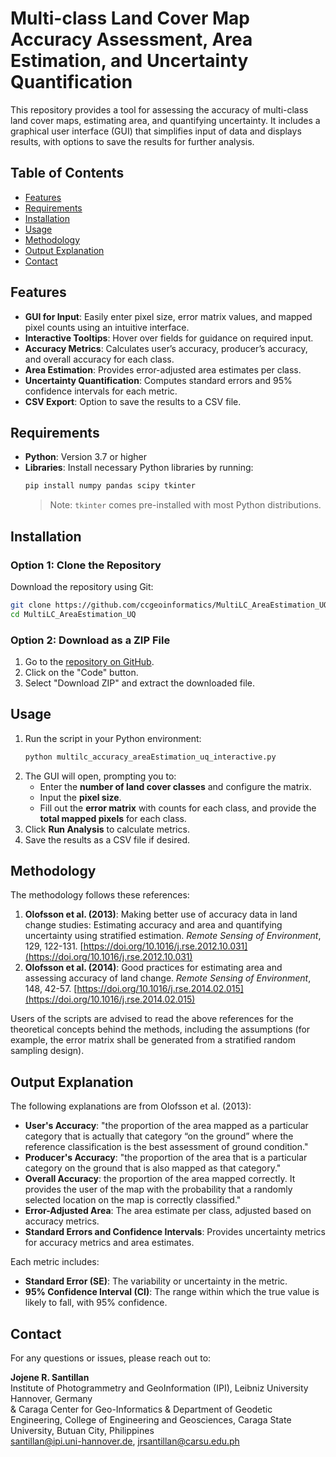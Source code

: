 # Multi-class Land Cover Map Accuracy Assessment, Area Estimation, and Uncertainty Quantification

This repository provides a tool for assessing the accuracy of multi-class land cover maps, estimating area, and quantifying uncertainty. It includes a graphical user interface (GUI) that simplifies input of data and displays results, with options to save the results for further analysis.

## Table of Contents
- [Features](#features)
- [Requirements](#requirements)
- [Installation](#installation)
- [Usage](#usage)
- [Methodology](#methodology)
- [Output Explanation](#output-explanation)
- [Contact](#contact)

## Features
- **GUI for Input**: Easily enter pixel size, error matrix values, and mapped pixel counts using an intuitive interface.
- **Interactive Tooltips**: Hover over fields for guidance on required input.
- **Accuracy Metrics**: Calculates user’s accuracy, producer’s accuracy, and overall accuracy for each class.
- **Area Estimation**: Provides error-adjusted area estimates per class.
- **Uncertainty Quantification**: Computes standard errors and 95% confidence intervals for each metric.
- **CSV Export**: Option to save the results to a CSV file.

## Requirements
- **Python**: Version 3.7 or higher
- **Libraries**: Install necessary Python libraries by running:
  ```bash
  pip install numpy pandas scipy tkinter
  ```
  > Note: `tkinter` comes pre-installed with most Python distributions.

## Installation
### Option 1: Clone the Repository

Download the repository using Git:

```bash
git clone https://github.com/ccgeoinformatics/MultiLC_AreaEstimation_UQ
cd MultiLC_AreaEstimation_UQ
```
### Option 2: Download as a ZIP File
1. Go to the [repository on GitHub](https://github.com/ccgeoinformatics/MultiLC_AreaEstimation_UQ).
2. Click on the "Code" button.
3. Select "Download ZIP" and extract the downloaded file.

## Usage
1. Run the script in your Python environment:
   ```bash
   python multilc_accuracy_areaEstimation_uq_interactive.py
   ```
2. The GUI will open, prompting you to:
   - Enter the **number of land cover classes** and configure the matrix.
   - Input the **pixel size**.
   - Fill out the **error matrix** with counts for each class, and provide the **total mapped pixels** for each class.
3. Click **Run Analysis** to calculate metrics.
4. Save the results as a CSV file if desired.

## Methodology
The methodology follows these references:
1. **Olofsson et al. (2013)**: Making better use of accuracy data in land change studies: Estimating accuracy and area and quantifying uncertainty using stratified estimation. *Remote Sensing of Environment*, 129, 122-131.
   [https://doi.org/10.1016/j.rse.2012.10.031](https://doi.org/10.1016/j.rse.2012.10.031)
2. **Olofsson et al. (2014)**: Good practices for estimating area and assessing accuracy of land change. *Remote Sensing of Environment*, 148, 42-57.
   [https://doi.org/10.1016/j.rse.2014.02.015](https://doi.org/10.1016/j.rse.2014.02.015)
   
Users of the scripts are advised to read the above references for the theoretical concepts behind the methods, including the assumptions (for example, the error matrix shall be generated from a stratified random sampling design).

## Output Explanation

The following explanations are from Olofsson et al. (2013):
- **User's Accuracy**: "the proportion of the area mapped as a particular category that is actually that category “on the ground” where the reference classification is the best assessment of ground condition."
- **Producer's Accuracy**: "the proportion of the area that is a particular category on the ground that is also mapped as that category."
- **Overall Accuracy**: the proportion of the area mapped correctly. It provides the user of the map with the probability that a randomly selected location on the map is correctly classified."
- **Error-Adjusted Area**: The area estimate per class, adjusted based on accuracy metrics.
- **Standard Errors and Confidence Intervals**: Provides uncertainty metrics for accuracy metrics and area estimates.

Each metric includes:
- **Standard Error (SE)**: The variability or uncertainty in the metric.
- **95% Confidence Interval (CI)**: The range within which the true value is likely to fall, with 95% confidence.

## Contact
For any questions or issues, please reach out to:

**Jojene R. Santillan**  
Institute of Photogrammetry and GeoInformation (IPI), Leibniz University Hannover, Germany  
& Caraga Center for Geo-Informatics & Department of Geodetic Engineering, College of Engineering and Geosciences, Caraga State University, Butuan City, Philippines  
santillan@ipi.uni-hannover.de, jrsantillan@carsu.edu.ph
